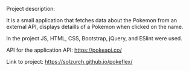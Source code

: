 Project description:

 It is a small application that fetches data about the Pokemon from an external API, displays detaills of a Pokemon when clicked on the name.

In the project JS, HTML, CSS, Bootstrap, jQuery, and ESlint were used.

API for the application API: https://pokeapi.co/

Link to project: https://solzurch.github.io/pokeflex/

